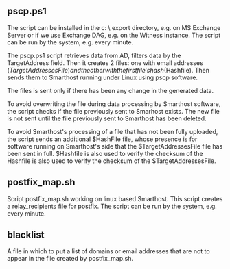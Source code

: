## pscp.ps1

The script can be installed in the c: \ export directory, e.g. on MS Exchange Server or if we use Exchange DAG, e.g. on the Witness instance.
The script can be run by the system, e.g. every minute.

The pscp.ps1 script retrieves data from AD, filters data by the TargetAddress field. Then it creates 2 files:
one with email addresses ($TargetAddressesFile) and the other with the first file's hash ($Hashfile). 
Then sends them to Smarthost running under Linux using pscp software.

The files is sent only if there has been any change in the generated data.

To avoid overwriting the file during data processing by Smarthost software, the script checks if the file previously sent to Smarhost exists. The new file is not sent until the file previously sent to Smarthost has been deleted.

To avoid Smarthost's processing of a file that has not been fully uploaded, the script sends an additional $HashFile file, whose presence is for software running on Smarthost's side that the $TargetAddressesFile file has been sent in full.
$Hashfile is also used to verify the checksum of the Hashfile is also used to verify the checksum of the $TargetAddressesFile.


## postfix_map.sh

Script postfix_map.sh working on linux based Smarthost. This script creates a relay_recipients file for postfix.
The script can be run by the system, e.g. every minute.


## blacklist

A file in which to put a list of domains or email addresses that are not to appear in the file created by postfix_map.sh.
